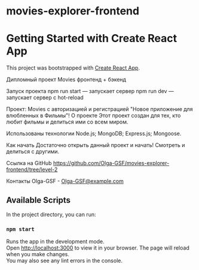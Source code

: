 # movies-explorer-frontend

# Getting Started with Create React App
This project was bootstrapped with [Create React App](https://github.com/facebook/create-react-app).

Дипломный проект Movies фронтенд + бэкенд

Запуск проекта
npm run start — запускает сервер
npm run dev — запускает сервер с hot-reload

Проект: Movies с авторизацией и регистрацией "Новое приложение для влюбленных в Фильмы"! О проекте Этот проект создан для тех, кто любит фильмы и делиться ими со всем миром.

Использованы технологии Node.js; MongoDB; Express.js; Mongoose.

Как начать Достаточно открыть данный проект и начать! Смотреть и делиться с другими.

Ссылка на GitHub https://github.com/Olga-GSF/movies-explorer-frontend/tree/level-2

Контакты Olga-GSF - Olga-GSF@example.com

## Available Scripts
In the project directory, you can run:
### `npm start`
Runs the app in the development mode.\
Open [http://localhost:3000](http://localhost:3000) to view it in your browser.
The page will reload when you make changes.\
You may also see any lint errors in the console.